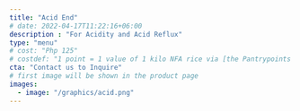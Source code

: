 ```yaml
---
title: "Acid End"
# date: 2022-04-17T11:22:16+06:00
description : "For Acidity and Acid Reflux"
type: "menu"
# cost: "Php 125"
# costdef: "1 point = 1 value of 1 kilo NFA rice via [the Pantrypoints system](https://pantrypoints.com)"
cta: "Contact us to Inquire"
# first image will be shown in the product page
images:
  - image: "/graphics/acid.png"
---
```

